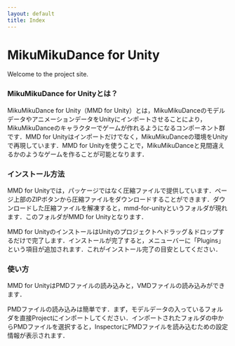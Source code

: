 ```yaml
---
layout: default
title: Index
---
```

 
MikuMikuDance for Unity
==============================

Welcome to the project site.

### MikuMikuDance for Unityとは？

MikuMikuDance for Unity（MMD for Unity）とは，MikuMikuDanceのモデルデータやアニメーションデータをUnityにインポートさせることにより，MikuMikuDanceのキャラクターでゲームが作れるようになるコンポーネント群です．MMD for Unityはインポートだけでなく，MikuMikuDanceの環境をUnityで再現しています．MMD for Unityを使うことで，MikuMikuDanceと見間違えるかのようなゲームを作ることが可能となります．

### インストール方法

MMD for Unityでは，パッケージではなく圧縮ファイルで提供しています．ページ上部のZIPボタンから圧縮ファイルをダウンロードすることができます．ダウンロードした圧縮ファイルを解凍すると，mmd-for-unityというフォルダが現れます．このフォルダがMMD for Unityとなります．

MMD for UnityのインストールはUnityのプロジェクトへドラッグ＆ドロップするだけで完了します．インストールが完了すると，メニューバーに「Plugins」という項目が追加されます．これがインストール完了の目安としてください．

### 使い方

MMD for UnityはPMDファイルの読み込みと，VMDファイルの読み込みができます．

PMDファイルの読み込みは簡単です．まず，モデルデータの入っているフォルダを直接Projectにインポートしてください．インポートされたフォルダの中からPMDファイルを選択すると，InspectorにPMDファイルを読み込むための設定情報が表示されます．
